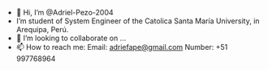 - 👋 Hi, I’m @Adriel-Pezo-2004
- I’m student of System Engineer of the Catolica Santa María University, in Arequipa, Perú.
- 💞️ I’m looking to collaborate on ...
- 📫 How to reach me:
  Email: adriefape@gmail.com
  Number: +51 997768964

